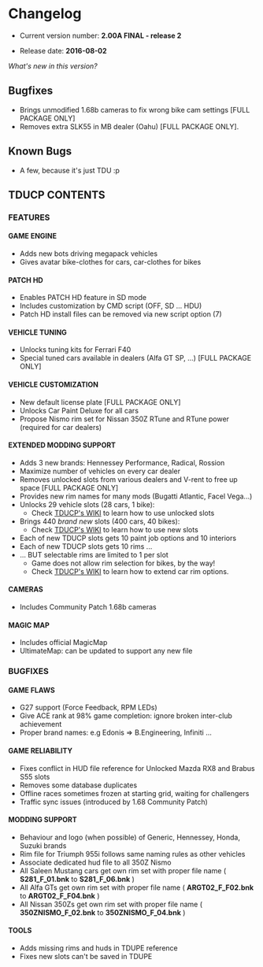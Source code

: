 # Changelog

- Current version number: **2.00A FINAL - release 2**

- Release date: **2016-08-02**

*What's new in this version?*

## Bugfixes
- Brings unmodified 1.68b cameras to fix wrong bike cam settings [FULL PACKAGE ONLY]
- Removes extra SLK55 in MB dealer (Oahu) [FULL PACKAGE ONLY].

## Known Bugs
- A few, because it's just TDU :p 


## TDUCP CONTENTS

### FEATURES

#### GAME ENGINE 
- Adds new bots driving megapack vehicles
- Gives avatar bike-clothes for cars, car-clothes for bikes


#### PATCH HD
- Enables PATCH HD feature in SD mode
- Includes customization by CMD script (OFF, SD ... HDU)
- Patch HD install files can be removed via new script option (7)


#### VEHICLE TUNING
- Unlocks tuning kits for Ferrari F40
- Special tuned cars available in dealers (Alfa GT SP, ...) [FULL PACKAGE ONLY]


#### VEHICLE CUSTOMIZATION
- New default license plate [FULL PACKAGE ONLY]
- Unlocks Car Paint Deluxe for all cars
- Propose Nismo rim set for Nissan 350Z RTune and RTune power (required for car dealers)


#### EXTENDED MODDING SUPPORT
- Adds 3 new brands: Hennessey Performance, Radical, Rossion
- Maximize number of vehicles on every car dealer
- Removes unlocked slots from various dealers and V-rent to free up space [FULL PACKAGE ONLY]
- Provides new rim names for many mods (Bugatti Atlantic, Facel Vega...)
- Unlocks 29 vehicle slots (28 cars, 1 bike):
    - Check [TDUCP's WIKI](https://github.com/djey47/tdu-cp/wiki/Vehicle-Slots) to learn how to use unlocked slots    
- Brings 440 *brand new* slots (400 cars, 40 bikes):
    - Check [TDUCP's WIKI](https://github.com/djey47/tdu-cp/wiki/Vehicle-Slots) to learn how to use new slots
- Each of new TDUCP slots gets 10 paint job options and 10 interiors
- Each of new TDUCP slots gets 10 rims ...
- ... BUT selectable rims are limited to 1 per slot 
    - Game does not allow rim selection for bikes, by the way!
    - Check [TDUCP's WIKI](https://github.com/djey47/tdu-cp/wiki/TDUF-Rims-Handling) to learn how to extend car rim options.


#### CAMERAS
- Includes Community Patch 1.68b cameras


#### MAGIC MAP
- Includes official MagicMap
- UltimateMap: can be updated to support any new file


### BUGFIXES

#### GAME FLAWS
- G27 support (Force Feedback, RPM LEDs)
- Give ACE rank at 98% game completion: ignore broken inter-club achievement
- Proper brand names: e.g Edonis => B.Engineering, Infiniti ...


#### GAME RELIABILITY
- Fixes conflict in HUD file reference for Unlocked Mazda RX8 and Brabus S55 slots
- Removes some database duplicates
- Offline races sometimes frozen at starting grid, waiting for challengers
- Traffic sync issues (introduced by 1.68 Community Patch) 


#### MODDING SUPPORT
- Behaviour and logo (when possible) of Generic, Hennessey, Honda, Suzuki brands
- Rim file for Triumph 955i follows same naming rules as other vehicles
- Associate dedicated hud file to all 350Z Nismo
- All Saleen Mustang cars get own rim set with proper file name ( **S281_F_01.bnk** to **S281_F_06.bnk** )
- All Alfa GTs get own rim set with proper file name ( **ARGT02_F_F02.bnk** to **ARGT02_F_F04.bnk** )
- All Nissan 350Zs get own rim set with proper file name ( **350ZNISMO_F_02.bnk** to **350ZNISMO_F_04.bnk** )


#### TOOLS
- Adds missing rims and huds in TDUPE reference
- Fixes new slots can't be saved in TDUPE
